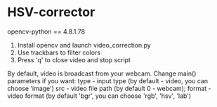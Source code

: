 # HSV-corrector

opencv-python == 4.8.1.78

1. Install opencv and launch video_correction.py
2. Use trackbars to filter colors
3. Press 'q' to close video and stop script

By default, video is broadcast from your webcam.
Change main() parameters if you want: 
type - input type (by default - video, you can choose 'image')
src - video file path (by default 0 - webcam);
format - video format (by default 'bgr', you can choose 'rgb', 'hsv', 'lab')